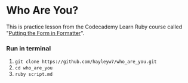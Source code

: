 # Who Are You?

This is practice lesson from the Codecademy Learn Ruby course called "[Putting the Form in Formatter](https://www.codecademy.com/courses/learn-ruby/lessons/putting-the-form-in-formatter/exercises/what-youll-be-building)".

### Run in terminal

1. ```git clone https://github.com/hayleyw7/who_are_you.git```
2. ```cd who_are_you```
2. ```ruby script.md```
